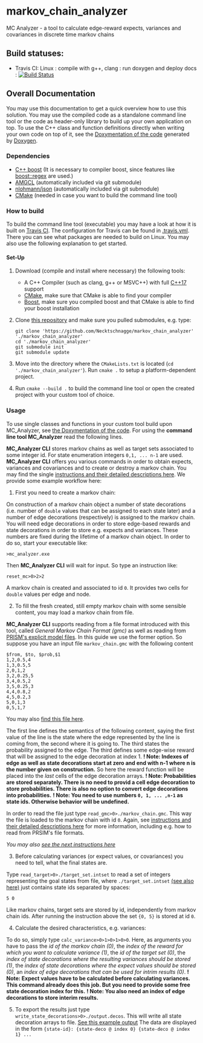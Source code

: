 # markov_chain_analyzer
MC Analyzer - a tool to calculate edge-reward expects, variances and covariances in discrete time markov chains

## Build statuses:
* Travis CI: Linux : compile with g++, clang : run doxygen and deploy docs : [![Build Status](https://travis-ci.com/Necktschnagge/markov_chain_analyzer.svg?branch=master)](https://travis-ci.com/Necktschnagge/markov_chain_analyzer)

## Overall Documentation
You may use this documentation to get a quick overview how to use this solution.
You may use the compiled code as a standalone command line tool or the code as header-only library to build up your own application on top.
To use the C++ class and function definitions directly when writing your own code on top of it, see the [Doxymentation of the code](https://necktschnagge.github.io/markov_chain_analyzer/annotated.html) generated by [Doxygen](http://www.doxygen.nl/).

### Dependencies
* [C++ boost](https://www.boost.org/) (It is necessary to compiler boost, since features like [boost::regex](https://www.boost.org/doc/libs/1_72_0/libs/regex/doc/html/index.html) are used.)
* [AMGCL](https://amgcl.readthedocs.io/en/latest/) (automatically included via git submodule)
* [nlohmann/json](https://github.com/nlohmann/json) (automatically included via git submodule)
* [CMake](https://cmake.org/) (needed in case you want to build the command line tool)

### How to build
To build the command line tool (executable) you may have a look at how it is built on [Travis CI](https://travis-ci.com/Necktschnagge/markov_chain_analyzer). The configuration for Travis can be found in [.travis.yml](https://github.com/Necktschnagge/markov_chain_analyzer/blob/master/.travis.yml). There you can see what packages are needed to build on Linux. You may also use the following explanation to get started.
#### Set-Up
1. Download (compile and install where necessary) the following tools:
   * A C++ Compiler (such as clang, g++ or MSVC++) with full [C++17](https://en.cppreference.com/w/cpp/17) support
   * [CMake](https://cmake.org/), make sure that CMake is able to find your compiler
   * [Boost](https://www.boost.org/), make sure you compiled boost and that CMake is able to find your boost installation

2. Clone [this repository](https://github.com/Necktschnagge/markov_chain_analyzer) and make sure you pulled submodules, e.g. type:
   ```
   git clone 'https://github.com/Necktschnagge/markov_chain_analyzer' './markov_chain_analyzer'
   cd './markov_chain_analyzer'
   git submodule init
   git submodule update
   ```

3. Move into the directory where the `CMakeLists.txt` is located (`cd './markov_chain_analyzer'`). Run `cmake .` to setup a platform-dependent project.

4. Run `cmake --build .` to build the command line tool or open the created project with your custom tool of choice.

### Usage

To use single classes and functions in your custom tool build upon MC_Analyzer, see [the Doxymentation of the code](https://necktschnagge.github.io/markov_chain_analyzer/annotated.html). For using the **command line tool MC_Analyzer** read the following lines.


**MC_Analyzer CLI** stores markov chains as well as target sets associated to some integer id. For state enumeration integers `0,1, ... n-1` are used. **MC_Analyzer CLI** offers you various commands in order to obtain expects, variances and covariances and to create or destroy a markov chain. You may find the single [instructions and their detailed descriptions here](https://necktschnagge.github.io/markov_chain_analyzer/structcli__commands.html). We provide some example workflow here:

1. First you need to create a markov chain:

On construction of a markov chain object a number of state decorations (i.e. number of `double` values that can be assigned to each state later) and a number of edge decorations (respectively) is assigned to the markov chain. You will need edge decorations in order to store edge-based rewards and state decorations in order to store e.g. expects and variances. These numbers are fixed during the lifetime of a markov chain object. In order to do so, start your executable like:
```
>mc_analyzer.exe
```
 Then **MC_Analyzer CLI** will wait for input. So type an instruction like:
```
reset_mc>0>2>2
```
A markov chain is created and associated to id `0`. It provides two cells for `double` values per edge and node.

2. To fill the fresh created, still empty markov chain with some sensible content, you may load a markov chain from file.

**MC_Analyzer CLI** supports reading from a file format introduced with this tool, called _General Markov Chain Format (gmc)_ as well as reading from [PRISM's explicit model files](https://www.prismmodelchecker.org/manual/Appendices/ExplicitModelFiles). In this guide we use the former option. So suppose you have an input file `markov_chain.gmc` with the following content
```
$from, $to, $prob,$1
1,2,0.5,4
1,3,0.5,5
2,0,1,2
3,2,0.25,5
3,4,0.5,2
3,5,0.25,3
4,4,0.8,2
4,5,0.2,3
5,0,1,3
0,5,1,7
```
You may also [find this file here](https://github.com/Necktschnagge/markov_chain_analyzer/blob/master/examples/from-script/markov_chain.gmc).

The first line defines the semantics of the following content, saying the first value of the line is the state where the edge represented by the line is coming from, the second where it is going to. The third states the probability assigned to the edge. The third defines some edge-wise reward that will be assigned to the edge decoration at index 1. **! Note: Indexes of edge as well as state decorations start at zero and end with n-1 where n is the number given on construction.** So here the reward function will be placed into the _last_ cells of the edge decoration arrays. **! Note: Probabilities are stored separately. There is no need to provid a cell edge decoration to store probabilities. There is also no option to convert edge decorations into probabilities.** **! Note: You need to use numbers `0, 1, ... ,n-1` as state ids. Otherwise behavior will be undefined.**

In order to read the file just type `read_gmc>0>./markov_chain.gmc`. This way the file is loaded to the markov chain with id `0`.
Again, see [instructions and their detailed descriptions here](https://necktschnagge.github.io/markov_chain_analyzer/structcli__commands.html) for more information, including e.g. how to read from PRSIM's file formats.

_You may also [see the next instructions here](https://github.com/Necktschnagge/markov_chain_analyzer/blob/master/examples/from-script/instructions.mca)_

3. Before calculating variances (or expect values, or covariances) you need to tell, what the final states are.

Type `read_target>0>./target_set.intset` to read a set of integers representing the goal states from file, where `./target_set.intset` [(see also here)](https://github.com/Necktschnagge/markov_chain_analyzer/blob/master/examples/from-script/target_set.intset) just contains state ids separated by spaces:
```
5 0
```
Like markov chains, target sets are stored by id, independently from markov chain ids. After running the instruction above the set `{0, 5}` is stored at id `0`.

4. Calculate the desired characteristics, e.g. variances:

To do so, simply type `calc_variance>0>1>0>1>0>0`. Here, as arguments you have to pass the _id of the markov chain (0)_, the  _index of the reward for which you want to calculate variance (1)_, the _id of the target set (0)_, the _index of state decorations where the resulting variances should be stored (1)_, the _index of state decorations where the expect values should be stored (0)_, an _index of edge decorations that can be used for intrim results (0)_. **! Note: Expect values have to be calculated before calculating variances. This command already does this job. But you need to provide some free state decoration index for this.** **! Note: You also need an index of edge decorations to store interim results.**

5. To export the results just type `write_state_decorations>0>./output.decos`. This will write all state decoration arrays to file. [See this example output](https://github.com/Necktschnagge/markov_chain_analyzer/blob/master/examples/from-script/expected_output.decos) The data are displayed in the form `{state-id}: {state-deco @ index 0} {state-deco @ index 1} ...`
